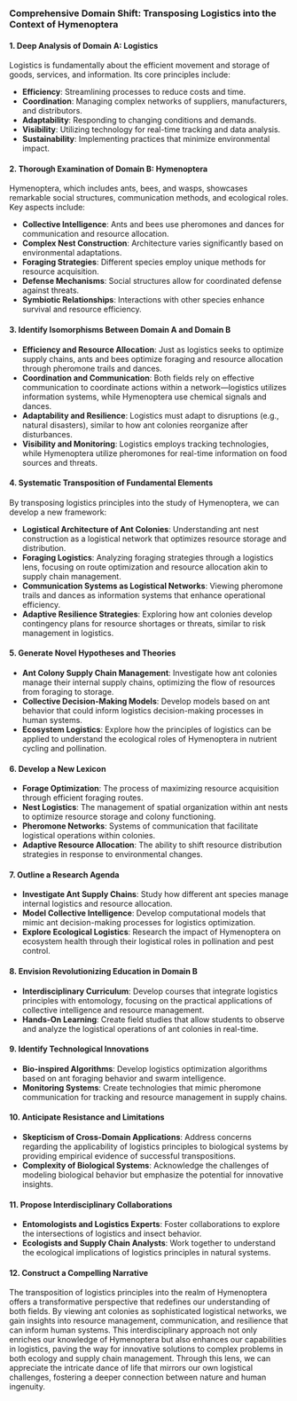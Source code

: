 ### Comprehensive Domain Shift: Transposing Logistics into the Context of Hymenoptera

#### 1. Deep Analysis of Domain A: Logistics
Logistics is fundamentally about the efficient movement and storage of goods, services, and information. Its core principles include:

- **Efficiency**: Streamlining processes to reduce costs and time.
- **Coordination**: Managing complex networks of suppliers, manufacturers, and distributors.
- **Adaptability**: Responding to changing conditions and demands.
- **Visibility**: Utilizing technology for real-time tracking and data analysis.
- **Sustainability**: Implementing practices that minimize environmental impact.

#### 2. Thorough Examination of Domain B: Hymenoptera
Hymenoptera, which includes ants, bees, and wasps, showcases remarkable social structures, communication methods, and ecological roles. Key aspects include:

- **Collective Intelligence**: Ants and bees use pheromones and dances for communication and resource allocation.
- **Complex Nest Construction**: Architecture varies significantly based on environmental adaptations.
- **Foraging Strategies**: Different species employ unique methods for resource acquisition.
- **Defense Mechanisms**: Social structures allow for coordinated defense against threats.
- **Symbiotic Relationships**: Interactions with other species enhance survival and resource efficiency.

#### 3. Identify Isomorphisms Between Domain A and Domain B
- **Efficiency and Resource Allocation**: Just as logistics seeks to optimize supply chains, ants and bees optimize foraging and resource allocation through pheromone trails and dances.
- **Coordination and Communication**: Both fields rely on effective communication to coordinate actions within a network—logistics utilizes information systems, while Hymenoptera use chemical signals and dances.
- **Adaptability and Resilience**: Logistics must adapt to disruptions (e.g., natural disasters), similar to how ant colonies reorganize after disturbances.
- **Visibility and Monitoring**: Logistics employs tracking technologies, while Hymenoptera utilize pheromones for real-time information on food sources and threats.

#### 4. Systematic Transposition of Fundamental Elements
By transposing logistics principles into the study of Hymenoptera, we can develop a new framework:

- **Logistical Architecture of Ant Colonies**: Understanding ant nest construction as a logistical network that optimizes resource storage and distribution.
- **Foraging Logistics**: Analyzing foraging strategies through a logistics lens, focusing on route optimization and resource allocation akin to supply chain management.
- **Communication Systems as Logistical Networks**: Viewing pheromone trails and dances as information systems that enhance operational efficiency.
- **Adaptive Resilience Strategies**: Exploring how ant colonies develop contingency plans for resource shortages or threats, similar to risk management in logistics.

#### 5. Generate Novel Hypotheses and Theories
- **Ant Colony Supply Chain Management**: Investigate how ant colonies manage their internal supply chains, optimizing the flow of resources from foraging to storage.
- **Collective Decision-Making Models**: Develop models based on ant behavior that could inform logistics decision-making processes in human systems.
- **Ecosystem Logistics**: Explore how the principles of logistics can be applied to understand the ecological roles of Hymenoptera in nutrient cycling and pollination.

#### 6. Develop a New Lexicon
- **Forage Optimization**: The process of maximizing resource acquisition through efficient foraging routes.
- **Nest Logistics**: The management of spatial organization within ant nests to optimize resource storage and colony functioning.
- **Pheromone Networks**: Systems of communication that facilitate logistical operations within colonies.
- **Adaptive Resource Allocation**: The ability to shift resource distribution strategies in response to environmental changes.

#### 7. Outline a Research Agenda
- **Investigate Ant Supply Chains**: Study how different ant species manage internal logistics and resource allocation.
- **Model Collective Intelligence**: Develop computational models that mimic ant decision-making processes for logistics optimization.
- **Explore Ecological Logistics**: Research the impact of Hymenoptera on ecosystem health through their logistical roles in pollination and pest control.

#### 8. Envision Revolutionizing Education in Domain B
- **Interdisciplinary Curriculum**: Develop courses that integrate logistics principles with entomology, focusing on the practical applications of collective intelligence and resource management.
- **Hands-On Learning**: Create field studies that allow students to observe and analyze the logistical operations of ant colonies in real-time.

#### 9. Identify Technological Innovations
- **Bio-inspired Algorithms**: Develop logistics optimization algorithms based on ant foraging behavior and swarm intelligence.
- **Monitoring Systems**: Create technologies that mimic pheromone communication for tracking and resource management in supply chains.

#### 10. Anticipate Resistance and Limitations
- **Skepticism of Cross-Domain Applications**: Address concerns regarding the applicability of logistics principles to biological systems by providing empirical evidence of successful transpositions.
- **Complexity of Biological Systems**: Acknowledge the challenges of modeling biological behavior but emphasize the potential for innovative insights.

#### 11. Propose Interdisciplinary Collaborations
- **Entomologists and Logistics Experts**: Foster collaborations to explore the intersections of logistics and insect behavior.
- **Ecologists and Supply Chain Analysts**: Work together to understand the ecological implications of logistics principles in natural systems.

#### 12. Construct a Compelling Narrative
The transposition of logistics principles into the realm of Hymenoptera offers a transformative perspective that redefines our understanding of both fields. By viewing ant colonies as sophisticated logistical networks, we gain insights into resource management, communication, and resilience that can inform human systems. This interdisciplinary approach not only enriches our knowledge of Hymenoptera but also enhances our capabilities in logistics, paving the way for innovative solutions to complex problems in both ecology and supply chain management. Through this lens, we can appreciate the intricate dance of life that mirrors our own logistical challenges, fostering a deeper connection between nature and human ingenuity.